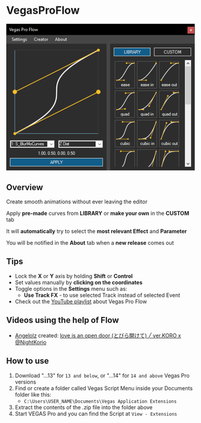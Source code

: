 # VegasProFlow

![Preview Picture](preview.png)

## Overview

Create smooth animations without ever leaving the editor

Apply **pre-made** curves from **LIBRARY** or **make your own** in the **CUSTOM** tab

It will **automatically** try to select the **most relevant Effect** and **Parameter**

You will be notified in the **About** tab when a **new release** comes out

## Tips

- Lock the **X** or **Y** axis by holding **Shift** or **Control**
- Set values manually by **clicking on the coordinates**
- Toggle options in the **Settings** menu such as:
  - **Use Track FX** - to use selected Track instead of selected Event
- Check out the [YouTube playlist](https://www.youtube.com/playlist?list=PL9FpRwzrQ-HQ-SYhEQlY1euIJl_zx7ZVl) about Vegas Pro Flow

## Videos using the help of Flow
- [Angelolz](https://www.youtube.com/@angelolz1) created: [love is an open door (とびら開けて) ╱ ver.KORO x @NightKorio](https://www.youtube.com/watch?v=Ro-KaV3iCs0)

## How to use

1. Download "...13" for `13 and below`, or "...14" for `14 and above` Vegas Pro versions
2. Find or create a folder called Vegas Script Menu inside your Documents folder like this:
   - `C:\Users\USER_NAME\Documents\Vegas Application Extensions`
3. Extract the contents of the .zip file into the folder above
4. Start VEGAS Pro and you can find the Script at `View - Extensions`
